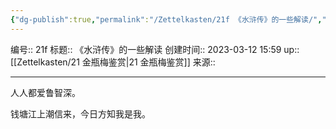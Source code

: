 ```yaml
---
{"dg-publish":true,"permalink":"/Zettelkasten/21f 《水浒传》的一些解读/","dgPassFrontmatter":true}
---
```


编号:: 21f
标题:: 《水浒传》的一些解读
创建时间:: 2023-03-12 15:59
up:: [[Zettelkasten/21 金瓶梅鉴赏\|21 金瓶梅鉴赏]]
来源:: 

---
人人都爱鲁智深。

钱塘江上潮信来，今日方知我是我。